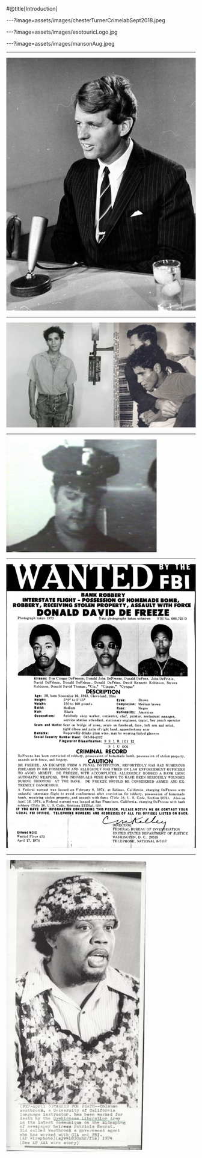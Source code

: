 

#@title[Introduction]

---?image=assets/images/chesterTurnerCrimelabSept2018.jpeg


---?image=assets/images/esotouricLogo.jpg



---?image=assets/images/mansonAug.jpeg


---




![Logo](assets/images/RFK.jpg)



---

![Logo](assets/images/Sirhan.jpg)



---

![Logo](assets/images/Thane.jpg)

---

![Logo](assets/images/DDD.jpg)

---


![Logo](assets/images/Westbrook.jpg)








